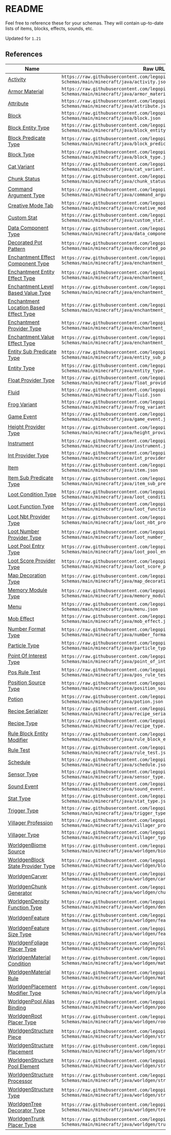 # README

Feel free to reference these for your schemas. They will contain up-to-date lists of items, blocks, effects, sounds, etc.

Updated for `1.21`

## References

| Name | Raw URL |
| -- | -- |
| [Activity](./activity.json) | `https://raw.githubusercontent.com/legopitstop/JSON-Schemas/main/minecraft/java/activity.json` |
| [Armor Material](./armor_material.json) | `https://raw.githubusercontent.com/legopitstop/JSON-Schemas/main/minecraft/java/armor_material.json` |
| [Attribute](./attribute.json) | `https://raw.githubusercontent.com/legopitstop/JSON-Schemas/main/minecraft/java/attribute.json` |
| [Block](./block.json) | `https://raw.githubusercontent.com/legopitstop/JSON-Schemas/main/minecraft/java/block.json` |
| [Block Entity Type](./block_entity_type.json) | `https://raw.githubusercontent.com/legopitstop/JSON-Schemas/main/minecraft/java/block_entity_type.json` |
| [Block Predicate Type](./block_predicate_type.json) | `https://raw.githubusercontent.com/legopitstop/JSON-Schemas/main/minecraft/java/block_predicate_type.json` |
| [Block Type](./block_type.json) | `https://raw.githubusercontent.com/legopitstop/JSON-Schemas/main/minecraft/java/block_type.json` |
| [Cat Variant](./cat_variant.json) | `https://raw.githubusercontent.com/legopitstop/JSON-Schemas/main/minecraft/java/cat_variant.json` |
| [Chunk Status](./chunk_status.json) | `https://raw.githubusercontent.com/legopitstop/JSON-Schemas/main/minecraft/java/chunk_status.json` |
| [Command Argument Type](./command_argument_type.json) | `https://raw.githubusercontent.com/legopitstop/JSON-Schemas/main/minecraft/java/command_argument_type.json` |
| [Creative Mode Tab](./creative_mode_tab.json) | `https://raw.githubusercontent.com/legopitstop/JSON-Schemas/main/minecraft/java/creative_mode_tab.json` |
| [Custom Stat](./custom_stat.json) | `https://raw.githubusercontent.com/legopitstop/JSON-Schemas/main/minecraft/java/custom_stat.json` |
| [Data Component Type](./data_component_type.json) | `https://raw.githubusercontent.com/legopitstop/JSON-Schemas/main/minecraft/java/data_component_type.json` |
| [Decorated Pot Pattern](./decorated_pot_pattern.json) | `https://raw.githubusercontent.com/legopitstop/JSON-Schemas/main/minecraft/java/decorated_pot_pattern.json` |
| [Enchantment Effect Component Type](./enchantment_effect_component_type.json) | `https://raw.githubusercontent.com/legopitstop/JSON-Schemas/main/minecraft/java/enchantment_effect_component_type.json` |
| [Enchantment Entity Effect Type](./enchantment_entity_effect_type.json) | `https://raw.githubusercontent.com/legopitstop/JSON-Schemas/main/minecraft/java/enchantment_entity_effect_type.json` |
| [Enchantment Level Based Value Type](./enchantment_level_based_value_type.json) | `https://raw.githubusercontent.com/legopitstop/JSON-Schemas/main/minecraft/java/enchantment_level_based_value_type.json` |
| [Enchantment Location Based Effect Type](./enchantment_location_based_effect_type.json) | `https://raw.githubusercontent.com/legopitstop/JSON-Schemas/main/minecraft/java/enchantment_location_based_effect_type.json` |
| [Enchantment Provider Type](./enchantment_provider_type.json) | `https://raw.githubusercontent.com/legopitstop/JSON-Schemas/main/minecraft/java/enchantment_provider_type.json` |
| [Enchantment Value Effect Type](./enchantment_value_effect_type.json) | `https://raw.githubusercontent.com/legopitstop/JSON-Schemas/main/minecraft/java/enchantment_value_effect_type.json` |
| [Entity Sub Predicate Type](./entity_sub_predicate_type.json) | `https://raw.githubusercontent.com/legopitstop/JSON-Schemas/main/minecraft/java/entity_sub_predicate_type.json` |
| [Entity Type](./entity_type.json) | `https://raw.githubusercontent.com/legopitstop/JSON-Schemas/main/minecraft/java/entity_type.json` |
| [Float Provider Type](./float_provider_type.json) | `https://raw.githubusercontent.com/legopitstop/JSON-Schemas/main/minecraft/java/float_provider_type.json` |
| [Fluid](./fluid.json) | `https://raw.githubusercontent.com/legopitstop/JSON-Schemas/main/minecraft/java/fluid.json` |
| [Frog Variant](./frog_variant.json) | `https://raw.githubusercontent.com/legopitstop/JSON-Schemas/main/minecraft/java/frog_variant.json` |
| [Game Event](./game_event.json) | `https://raw.githubusercontent.com/legopitstop/JSON-Schemas/main/minecraft/java/game_event.json` |
| [Height Provider Type](./height_provider_type.json) | `https://raw.githubusercontent.com/legopitstop/JSON-Schemas/main/minecraft/java/height_provider_type.json` |
| [Instrument](./instrument.json) | `https://raw.githubusercontent.com/legopitstop/JSON-Schemas/main/minecraft/java/instrument.json` |
| [Int Provider Type](./int_provider_type.json) | `https://raw.githubusercontent.com/legopitstop/JSON-Schemas/main/minecraft/java/int_provider_type.json` |
| [Item](./item.json) | `https://raw.githubusercontent.com/legopitstop/JSON-Schemas/main/minecraft/java/item.json` |
| [Item Sub Predicate Type](./item_sub_predicate_type.json) | `https://raw.githubusercontent.com/legopitstop/JSON-Schemas/main/minecraft/java/item_sub_predicate_type.json` |
| [Loot Condition Type](./loot_condition_type.json) | `https://raw.githubusercontent.com/legopitstop/JSON-Schemas/main/minecraft/java/loot_condition_type.json` |
| [Loot Function Type](./loot_function_type.json) | `https://raw.githubusercontent.com/legopitstop/JSON-Schemas/main/minecraft/java/loot_function_type.json` |
| [Loot Nbt Provider Type](./loot_nbt_provider_type.json) | `https://raw.githubusercontent.com/legopitstop/JSON-Schemas/main/minecraft/java/loot_nbt_provider_type.json` |
| [Loot Number Provider Type](./loot_number_provider_type.json) | `https://raw.githubusercontent.com/legopitstop/JSON-Schemas/main/minecraft/java/loot_number_provider_type.json` |
| [Loot Pool Entry Type](./loot_pool_entry_type.json) | `https://raw.githubusercontent.com/legopitstop/JSON-Schemas/main/minecraft/java/loot_pool_entry_type.json` |
| [Loot Score Provider Type](./loot_score_provider_type.json) | `https://raw.githubusercontent.com/legopitstop/JSON-Schemas/main/minecraft/java/loot_score_provider_type.json` |
| [Map Decoration Type](./map_decoration_type.json) | `https://raw.githubusercontent.com/legopitstop/JSON-Schemas/main/minecraft/java/map_decoration_type.json` |
| [Memory Module Type](./memory_module_type.json) | `https://raw.githubusercontent.com/legopitstop/JSON-Schemas/main/minecraft/java/memory_module_type.json` |
| [Menu](./menu.json) | `https://raw.githubusercontent.com/legopitstop/JSON-Schemas/main/minecraft/java/menu.json` |
| [Mob Effect](./mob_effect.json) | `https://raw.githubusercontent.com/legopitstop/JSON-Schemas/main/minecraft/java/mob_effect.json` |
| [Number Format Type](./number_format_type.json) | `https://raw.githubusercontent.com/legopitstop/JSON-Schemas/main/minecraft/java/number_format_type.json` |
| [Particle Type](./particle_type.json) | `https://raw.githubusercontent.com/legopitstop/JSON-Schemas/main/minecraft/java/particle_type.json` |
| [Point Of Interest Type](./point_of_interest_type.json) | `https://raw.githubusercontent.com/legopitstop/JSON-Schemas/main/minecraft/java/point_of_interest_type.json` |
| [Pos Rule Test](./pos_rule_test.json) | `https://raw.githubusercontent.com/legopitstop/JSON-Schemas/main/minecraft/java/pos_rule_test.json` |
| [Position Source Type](./position_source_type.json) | `https://raw.githubusercontent.com/legopitstop/JSON-Schemas/main/minecraft/java/position_source_type.json` |
| [Potion](./potion.json) | `https://raw.githubusercontent.com/legopitstop/JSON-Schemas/main/minecraft/java/potion.json` |
| [Recipe Serializer](./recipe_serializer.json) | `https://raw.githubusercontent.com/legopitstop/JSON-Schemas/main/minecraft/java/recipe_serializer.json` |
| [Recipe Type](./recipe_type.json) | `https://raw.githubusercontent.com/legopitstop/JSON-Schemas/main/minecraft/java/recipe_type.json` |
| [Rule Block Entity Modifier](./rule_block_entity_modifier.json) | `https://raw.githubusercontent.com/legopitstop/JSON-Schemas/main/minecraft/java/rule_block_entity_modifier.json` |
| [Rule Test](./rule_test.json) | `https://raw.githubusercontent.com/legopitstop/JSON-Schemas/main/minecraft/java/rule_test.json` |
| [Schedule](./schedule.json) | `https://raw.githubusercontent.com/legopitstop/JSON-Schemas/main/minecraft/java/schedule.json` |
| [Sensor Type](./sensor_type.json) | `https://raw.githubusercontent.com/legopitstop/JSON-Schemas/main/minecraft/java/sensor_type.json` |
| [Sound Event](./sound_event.json) | `https://raw.githubusercontent.com/legopitstop/JSON-Schemas/main/minecraft/java/sound_event.json` |
| [Stat Type](./stat_type.json) | `https://raw.githubusercontent.com/legopitstop/JSON-Schemas/main/minecraft/java/stat_type.json` |
| [Trigger Type](./trigger_type.json) | `https://raw.githubusercontent.com/legopitstop/JSON-Schemas/main/minecraft/java/trigger_type.json` |
| [Villager Profession](./villager_profession.json) | `https://raw.githubusercontent.com/legopitstop/JSON-Schemas/main/minecraft/java/villager_profession.json` |
| [Villager Type](./villager_type.json) | `https://raw.githubusercontent.com/legopitstop/JSON-Schemas/main/minecraft/java/villager_type.json` |
| [WorldgenBiome Source](./worldgen/biome_source.json) | `https://raw.githubusercontent.com/legopitstop/JSON-Schemas/main/minecraft/java/worldgen/biome_source.json` |
| [WorldgenBlock State Provider Type](./worldgen/block_state_provider_type.json) | `https://raw.githubusercontent.com/legopitstop/JSON-Schemas/main/minecraft/java/worldgen/block_state_provider_type.json` |
| [WorldgenCarver](./worldgen/carver.json) | `https://raw.githubusercontent.com/legopitstop/JSON-Schemas/main/minecraft/java/worldgen/carver.json` |
| [WorldgenChunk Generator](./worldgen/chunk_generator.json) | `https://raw.githubusercontent.com/legopitstop/JSON-Schemas/main/minecraft/java/worldgen/chunk_generator.json` |
| [WorldgenDensity Function Type](./worldgen/density_function_type.json) | `https://raw.githubusercontent.com/legopitstop/JSON-Schemas/main/minecraft/java/worldgen/density_function_type.json` |
| [WorldgenFeature](./worldgen/feature.json) | `https://raw.githubusercontent.com/legopitstop/JSON-Schemas/main/minecraft/java/worldgen/feature.json` |
| [WorldgenFeature Size Type](./worldgen/feature_size_type.json) | `https://raw.githubusercontent.com/legopitstop/JSON-Schemas/main/minecraft/java/worldgen/feature_size_type.json` |
| [WorldgenFoliage Placer Type](./worldgen/foliage_placer_type.json) | `https://raw.githubusercontent.com/legopitstop/JSON-Schemas/main/minecraft/java/worldgen/foliage_placer_type.json` |
| [WorldgenMaterial Condition](./worldgen/material_condition.json) | `https://raw.githubusercontent.com/legopitstop/JSON-Schemas/main/minecraft/java/worldgen/material_condition.json` |
| [WorldgenMaterial Rule](./worldgen/material_rule.json) | `https://raw.githubusercontent.com/legopitstop/JSON-Schemas/main/minecraft/java/worldgen/material_rule.json` |
| [WorldgenPlacement Modifier Type](./worldgen/placement_modifier_type.json) | `https://raw.githubusercontent.com/legopitstop/JSON-Schemas/main/minecraft/java/worldgen/placement_modifier_type.json` |
| [WorldgenPool Alias Binding](./worldgen/pool_alias_binding.json) | `https://raw.githubusercontent.com/legopitstop/JSON-Schemas/main/minecraft/java/worldgen/pool_alias_binding.json` |
| [WorldgenRoot Placer Type](./worldgen/root_placer_type.json) | `https://raw.githubusercontent.com/legopitstop/JSON-Schemas/main/minecraft/java/worldgen/root_placer_type.json` |
| [WorldgenStructure Piece](./worldgen/structure_piece.json) | `https://raw.githubusercontent.com/legopitstop/JSON-Schemas/main/minecraft/java/worldgen/structure_piece.json` |
| [WorldgenStructure Placement](./worldgen/structure_placement.json) | `https://raw.githubusercontent.com/legopitstop/JSON-Schemas/main/minecraft/java/worldgen/structure_placement.json` |
| [WorldgenStructure Pool Element](./worldgen/structure_pool_element.json) | `https://raw.githubusercontent.com/legopitstop/JSON-Schemas/main/minecraft/java/worldgen/structure_pool_element.json` |
| [WorldgenStructure Processor](./worldgen/structure_processor.json) | `https://raw.githubusercontent.com/legopitstop/JSON-Schemas/main/minecraft/java/worldgen/structure_processor.json` |
| [WorldgenStructure Type](./worldgen/structure_type.json) | `https://raw.githubusercontent.com/legopitstop/JSON-Schemas/main/minecraft/java/worldgen/structure_type.json` |
| [WorldgenTree Decorator Type](./worldgen/tree_decorator_type.json) | `https://raw.githubusercontent.com/legopitstop/JSON-Schemas/main/minecraft/java/worldgen/tree_decorator_type.json` |
| [WorldgenTrunk Placer Type](./worldgen/trunk_placer_type.json) | `https://raw.githubusercontent.com/legopitstop/JSON-Schemas/main/minecraft/java/worldgen/trunk_placer_type.json` |
